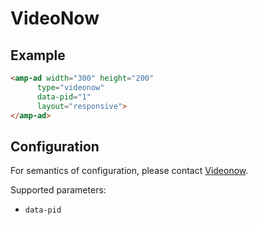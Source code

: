 <!---
Copyright 2015 The AMP HTML Authors. All Rights Reserved.

Licensed under the Apache License, Version 2.0 (the "License");
you may not use this file except in compliance with the License.
You may obtain a copy of the License at

      http://www.apache.org/licenses/LICENSE-2.0

Unless required by applicable law or agreed to in writing, software
distributed under the License is distributed on an "AS-IS" BASIS,
WITHOUT WARRANTIES OR CONDITIONS OF ANY KIND, either express or implied.
See the License for the specific language governing permissions and
limitations under the License.
-->

# VideoNow

## Example

```html
<amp-ad width="300" height="200"
      type="videonow"
      data-pid="1"
      layout="responsive">
</amp-ad>
```

## Configuration

For semantics of configuration, please contact [Videonow](http://videonow.ru/html/advertisers/).

Supported parameters:

- `data-pid`
